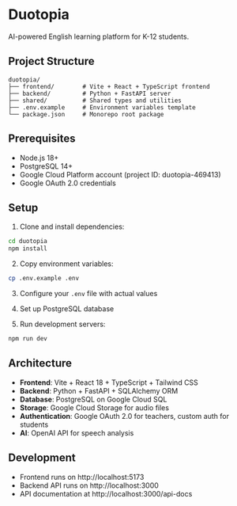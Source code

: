# Duotopia

AI-powered English learning platform for K-12 students.

## Project Structure

```
duotopia/
├── frontend/        # Vite + React + TypeScript frontend
├── backend/         # Python + FastAPI server
├── shared/          # Shared types and utilities
├── .env.example     # Environment variables template
└── package.json     # Monorepo root package
```

## Prerequisites

- Node.js 18+
- PostgreSQL 14+
- Google Cloud Platform account (project ID: duotopia-469413)
- Google OAuth 2.0 credentials

## Setup

1. Clone and install dependencies:
```bash
cd duotopia
npm install
```

2. Copy environment variables:
```bash
cp .env.example .env
```

3. Configure your `.env` file with actual values

4. Set up PostgreSQL database

5. Run development servers:
```bash
npm run dev
```

## Architecture

- **Frontend**: Vite + React 18 + TypeScript + Tailwind CSS
- **Backend**: Python + FastAPI + SQLAlchemy ORM
- **Database**: PostgreSQL on Google Cloud SQL
- **Storage**: Google Cloud Storage for audio files
- **Authentication**: Google OAuth 2.0 for teachers, custom auth for students
- **AI**: OpenAI API for speech analysis

## Development

- Frontend runs on http://localhost:5173
- Backend API runs on http://localhost:3000
- API documentation at http://localhost:3000/api-docs